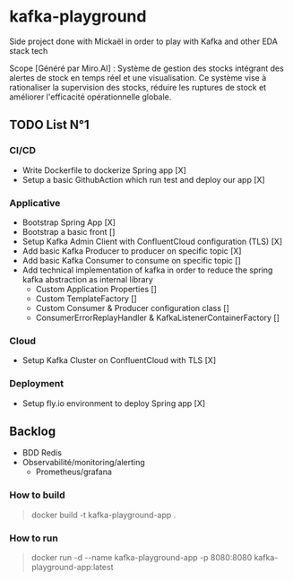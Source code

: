 # kafka-playground

Side project done with Mickaël in order to play with Kafka and other EDA stack tech

Scope [Généré par Miro.AI] : Système de gestion des stocks intégrant des alertes de stock en temps réel et une visualisation. 
Ce système vise à rationaliser la supervision des stocks, réduire les ruptures de stock et améliorer l'efficacité opérationnelle globale.

## TODO List N°1

### CI/CD
- Write Dockerfile to dockerize Spring app [X]
- Setup a basic GithubAction which run test and deploy our app [X]

### Applicative
- Bootstrap Spring App [X]
- Bootstrap a basic front []
- Setup Kafka Admin Client with ConfluentCloud configuration (TLS) [X]
- Add basic Kafka Producer to producer on specific topic [X]
- Add basic Kafka Consumer to consume on specific topic []
- Add technical implementation of kafka in order to reduce the spring kafka abstraction as internal library
  - Custom Application Properties []
  - Custom TemplateFactory []
  - Custom Consumer & Producer configuration class []
  - ConsumerErrorReplayHandler & KafkaListenerContainerFactory []

### Cloud
- Setup Kafka Cluster on ConfluentCloud with TLS [X]

### Deployment
- Setup fly.io environment to deploy Spring app [X]

## Backlog
- BDD Redis
- Observabilité/monitoring/alerting
 	- Prometheus/grafana


### How to build

> docker build -t kafka-playground-app . 

### How to run
> docker run -d --name kafka-playground-app -p 8080:8080 kafka-playground-app:latest
